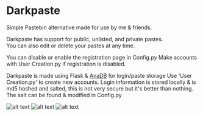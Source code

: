 # Darkpaste
Simple Pastebin alternative made for use by me & friends.

Darkpaste has support for public, unlisted, and private pastes. <br>
You can also edit or delete your pastes at any time.

You can disable or enable the registration page in Config.py
Make accounts with User Creation.py if registration is disabled.

Darkpaste is made using Flask & [AnaDB](https://github.com/10xJSChad/AnaDB) for login/paste storage
Use 'User Creation.py' to create new accounts. Login information is stored locally & is md5 hashed and salted, this is not very secure but it's better than nothing. The salt can be found & modified in Config.py


![alt text](https://i.imgur.com/0ZFI3yH.png)
![alt text](https://i.imgur.com/zLSJMFM.png)
![alt text](https://i.imgur.com/0O7FAJy.png)
